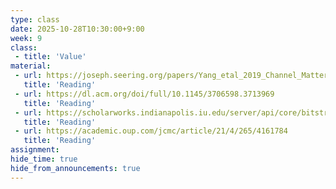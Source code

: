 ```yaml
---
type: class
date: 2025-10-28T10:30:00+9:00
week: 9
class:
 - title: 'Value'
material:
 - url: https://joseph.seering.org/papers/Yang_etal_2019_Channel_Matters.pdf
   title: 'Reading'
 - url: https://dl.acm.org/doi/full/10.1145/3706598.3713969
   title: 'Reading'
 - url: https://scholarworks.indianapolis.iu.edu/server/api/core/bitstreams/e2f5cc35-b60c-488c-9e4e-3cf107cb3b80/content
   title: 'Reading'
 - url: https://academic.oup.com/jcmc/article/21/4/265/4161784
   title: 'Reading'
assignment:
hide_time: true
hide_from_announcements: true
---
```

